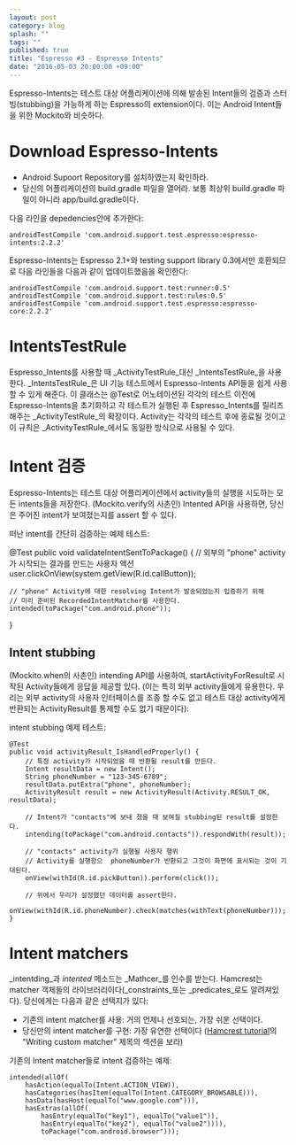 ```yaml
---
layout: post
category: blog
splash: ""
tags: ""
published: true
title: "Espresso #3 - Espresso Intents"
date: "2016-05-03 20:00:00 +09:00"
---
```


Espresso-Intents는 테스트 대상 어플리케이션에 의해 발송된 Intent들의 검증과 스터빙(stubbing)을 가능하게 하는 Espresso의 extension이다. 이는 Android Intent들을 위한 Mockito와 비슷하다.

# Download Espresso-Intents

* Android Supoort Repository를 설치하였는지 확인하라.
* 당신의 어플리케이션의 build.gradle 파일을 열어라. 보통 최상위 build.gradle 파일이 아니라 app/build.gradle이다.

다음 라인을 depedencies안에 추가한다:

    androidTestCompile 'com.android.support.test.espresso:espresso-intents:2.2.2'

Espresso-Intents는 Espresso 2.1+와 testing support library 0.3에서만 호환되므로 다음 라인들을 다음과 같이 업데이트했음을 확인한다:

    androidTestCompile 'com.android.support.test:runner:0.5'
    androidTestCompile 'com.android.support.test:rules:0.5'
    androidTestCompile 'com.android.support.test.espresso:espresso-core:2.2.2'

# IntentsTestRule
Espresso_Intents를 사용할 때 _ActivityTestRule_대신 _IntentsTestRule_을 사용한다. _IntentsTestRule_은 UI 기능 테스트에서 Espresso-Intents API들을 쉽게 사용할 수 있게 해준다. 이 클래스는 @Test로 어노테이션된 각각의 테스트 이전에 Espresso-Intents을 초기화하고 각 테스트가 실행된 후 Espresso_Intents를 릴리즈해주는 _ActivityTestRule_의 확장이다. Activity는 각각의 테스트 후에 종료될 것이고 이 규칙은 _ActivityTestRule_에서도 동일한 방식으로 사용될 수 있다.

# Intent 검증

Espresso-Intents는 테스트 대상 어플리케이션에서 activity들의 실행을 시도하는 모든 intents들을 저장한다. (Mockito.verify의 사촌인) Intented API을 사용하면, 당신은 주어진 intent가 보여졌는지를 assert 할 수 있다.

떠난 intent를 간단히 검증하는 예제 테스트:

@Test
public void validateIntentSentToPackage() {
    // 외부의 "phone" activity가 시작되는 결과를 만드는 사용자 액션
    user.clickOnView(system.getView(R.id.callButton));

    // "phone" Activity에 대한 resolving Intent가 발송되었는지 입증하기 위해
    // 미리 준비된 RecordedIntentMatcher를 사용한다.
    intended(toPackage("com.android.phone"));
}

## Intent stubbing

(Mockito.when의 사촌인) intending API를 사용하여, startActivityForResult로 시작된 Activity들에게 응답을 제공할 있다. (이는 특히 외부 activity들에게 유용한다. 우리는 외부 activity의 사용자 인터페이스를 조종 할 수도 없고 테스트 대상 activity에게 반환되는  ActivityResult를 통제할 수도 없기 때문이다):

intent stubbing 예제 테스트:

    @Test
    public void activityResult_IsHandledProperly() {
        // 특정 activity가 시작되었을 때 반환될 result를 만든다.
        Intent resultData = new Intent();
        String phoneNumber = "123-345-6789";
        resultData.putExtra("phone", phoneNumber);
        ActivityResult result = new ActivityResult(Activity.RESULT_OK, resultData);

        // Intent가 "contacts"에 보내 졌을 때 보여질 stubbing된 result를 설정한다.
        intending(toPackage("com.android.contacts")).respondWith(result));

        // "contacts" activity가 실행될 사용자 행위
        // Activity를 실행함으  phoneNumber가 반환되고 그것이 화면에 표시되는 것이 기대된다.
        onView(withId(R.id.pickButton)).perform(click());

        // 위에서 우리가 설정했던 데이터를 assert한다.
        onView(withId(R.id.phoneNumber).check(matches(withText(phoneNumber)));
    }

# Intent matchers

_intentding_과 _intented_ 메소드는 _Mathcer<Intent>_를 인수를 받는다. Hamcrest는 matcher 객체들의 라이브러리이다(_constraints_또는 _predicates_로도 알려져있다). 당신에게는 다음과 같은 선택지가 있다:

* 기존의 intent matcher를 사용: 거의 언제나 선호되는, 가장 쉬운 선택이다.
* 당신만의 intent matcher를 구현: 가장 유연한 선택이다 ([Hamcrest tutorial](https://code.google.com/archive/p/hamcrest/wikis/Tutorial.wiki)의 "Writing custom matcher" 제목의 섹션을 보라)

기존의 Intent matcher들로 intent 검증하는 예제:

    intended(allOf(
        hasAction(equalTo(Intent.ACTION_VIEW)),
        hasCategories(hasItem(equalTo(Intent.CATEGORY_BROWSABLE))),
        hasData(hasHost(equalTo("www.google.com"))),
        hasExtras(allOf(
            hasEntry(equalTo("key1"), equalTo("value1")),
            hasEntry(equalTo("key2"), equalTo("value2")))),
            toPackage("com.android.browser")));
